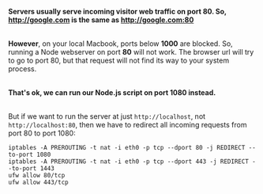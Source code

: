 **Servers usually serve incoming visitor web traffic on port 80. So, http://google.com is the same as http://google.com:80**         
<br />         
         
**However**, on your local Macbook, ports below **1000** are blocked. So, running a Node webserver on port **80** will not work. The browser url will try to go to port 80, but that request will not find its way to your system process.         
<br />         
         
**That's ok, we can run our Node.js script on port 1080 instead.**         
<br />         
         
But if we want to run the server at just `http://localhost`, not `http://localhost:80`, then we have to redirect all incoming requests from port 80 to port 1080:         
         
```         
iptables -A PREROUTING -t nat -i eth0 -p tcp --dport 80 -j REDIRECT --to-port 1080         
iptables -A PREROUTING -t nat -i eth0 -p tcp --dport 443 -j REDIRECT --to-port 1443         
ufw allow 80/tcp         
ufw allow 443/tcp         
```         
         

